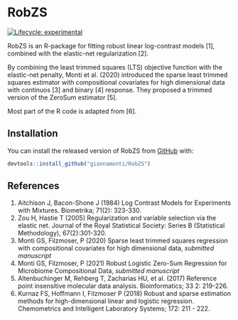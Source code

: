 
# RobZS

<!-- badges: start -->
[![Lifecycle: experimental](https://img.shields.io/badge/lifecycle-experimental-orange.svg)](https://www.tidyverse.org/lifecycle/#experimental)
<!-- badges: end -->

RobZS is  an R-package for fitting robust linear log-contrast models [1], combined with the elastic-net regularization [2].

By combining the least trimmed squares (LTS) objective function with the elastic-net penalty, Monti et al. (2020) introduced the sparse least trimmed squares estimator with compositional
covariates for high dimensional data with continuos [3] and binary [4] response. They proposed a trimmed version of the ZeroSum estimator [5].

Most part of the R code is adapted from [6].

## Installation

You can install the released version of RobZS from [GitHub](https://github.com) with:

``` r
devtools::install_github("giannamonti/RobZS")
```


## References

1. Aitchison J, Bacon-Shone J (1984) Log Contrast Models for Experiments with Mixtures. Biometrika; 71(2): 323-330.
2. Zou H, Hastie T (2005) Regularization and variable selection via the elastic net. Journal of the Royal Statistical Society: Series B (Statistical Methodology), 67(2):301-320.
3. Monti GS, Filzmoser, P (2020) Sparse least trimmed squares regression with compositional
covariates for high dimensional data, _submitted manuscript_
4. Monti GS, Filzmoser, P (2021) Robust Logistic Zero-Sum Regression for Microbiome Compositional Data,  _submitted manuscript_
5. Altenbuchinger M, Rehberg T, Zacharias HU, et al. (2017) Reference point insensitive molecular data analysis. Bioinformatics; 33 2: 219-226.
6. Kurnaz FS, Hoffmann I, Filzmoser P (2018) Robust and sparse estimation methods for high-dimensional linear and logistic regression. Chemometrics and Intelligent Laboratory Systems; 172: 211 - 222.
